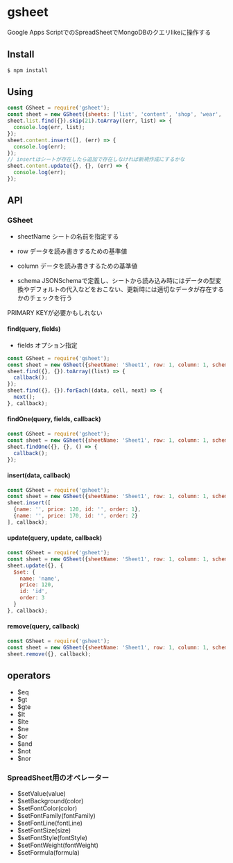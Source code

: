 # gsheet

Google Apps ScriptでのSpreadSheetでMongoDBのクエリlikeに操作する

## Install

```sh
$ npm install
```

## Using

```javascript
const GSheet = require('gsheet');
const sheet = new GSheet({sheets: ['list', 'content', 'shop', 'wear', 'interior', 'gacha']})
sheet.list.find({}).skip(21).toArray((err, list) => {
  console.log(err, list);
});
sheet.content.insert([], (err) => {
  console.log(err);
});
// insertはシートが存在したら追加で存在しなければ新規作成にするかな
sheet.content.update({}, {}, (err) => {
  console.log(err);
});
```

## API

### GSheet

- sheetName
シートの名前を指定する

- row
データを読み書きするための基準値

- column
データを読み書きするための基準値

- schema
JSONSchemaで定義し、シートから読み込み時にはデータの型変換やデフォルトの代入などをおこない、更新時には適切なデータが存在するかのチェックを行う

PRIMARY KEYが必要かもしれない

#### find(query, fields)

- fields
オプション指定

```javascript
const GSheet = require('gsheet');
const sheet = new GSheet({sheetName: 'Sheet1', row: 1, column: 1, schema: jsonSchema});
sheet.find({}, {}).toArray((list) => {
  callback();
});
sheet.find({}, {}).forEach((data, cell, next) => {
  next();
}, callback);
```

#### findOne(query, fields, callback)

```javascript
const GSheet = require('gsheet');
const sheet = new GSheet({sheetName: 'Sheet1', row: 1, column: 1, schema: jsonSchema});
sheet.findOne({}, {}, () => {
  callback();
});
```

#### insert(data, callback)

```javascript
const GSheet = require('gsheet');
const sheet = new GSheet({sheetName: 'Sheet1', row: 1, column: 1, schema: jsonSchema});
sheet.insert([
  {name: '', price: 120, id: '', order: 1},
  {name: '', price: 170, id: '', order: 2}
], callback);
```

#### update(query, update, callback)

```javascript
const GSheet = require('gsheet');
const sheet = new GSheet({sheetName: 'Sheet1', row: 1, column: 1, schema: jsonSchema});
sheet.update({}, {
  $set: {
    name: 'name',
    price: 120,
    id: 'id',
    order: 3
  }
}, callback);
```

#### remove(query, callback)

```javascript
const GSheet = require('gsheet');
const sheet = new GSheet({sheetName: 'Sheet1', row: 1, column: 1, schema: jsonSchema})
sheet.remove({}, callback);
```

## operators

- $eq
- $gt
- $gte
- $lt
- $lte
- $ne
- $or
- $and
- $not
- $nor

### SpreadSheet用のオペレーター

- $setValue(value)
- $setBackground(color)
- $setFontColor(color)
- $setFontFamily(fontFamily)
- $setFontLine(fontLine)
- $setFontSize(size)
- $setFontStyle(fontStyle)
- $setFontWeight(fontWeight)
- $setFormula(formula)

